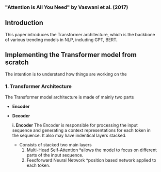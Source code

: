 ### "Attention is All You Need" by Vaswani et al. (2017)

## Introduction
This paper introduces the Transformer architecture, which is the  backbone of various trending models in NLP, including GPT, BERT.

## Implementing the Transformer model from scratch

The intention is to understand how things are working on the

### 1. Transformer Architecture

The Transformer model architecture is made of mainly two parts

- **Encoder**
- **Decoder**

  **i. Encoder**
  The Encoder is responsible for processing the input sequence and generating a context representations for each token in the sequence. It also may have indentical layers stacked.

  - Consists of stacked two main layers
    1. Multi-Head Self-Attention
       \*allows the model to focus on different parts of the input sequence.
    2. Feedforward Neural Network
       \*position based network applied to each token.

